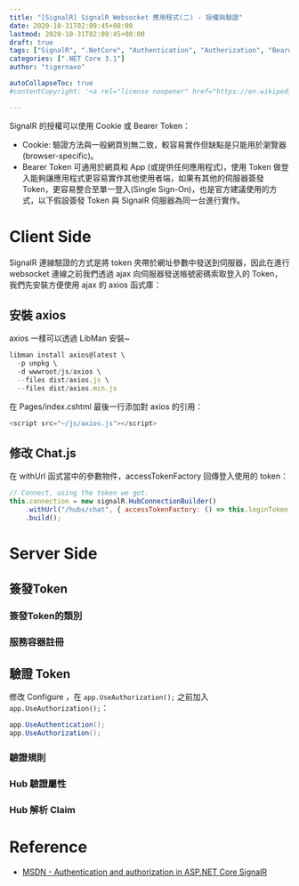 ```yaml
---
title: "[SignalR] SignalR Websocket 應用程式(二) - 授權與驗證"
date: 2020-10-31T02:09:45+08:00
lastmod: 2020-10-31T02:09:45+08:00
draft: true
tags: ["SignalR", ".NetCore", "Authentication", "Autherization", "Bearor Token"]
categories: [".NET Core 3.1"]
author: "tigernaxo"

autoCollapseToc: true
#contentCopyright: '<a rel="license noopener" href="https://en.wikipedia.org/wiki/Wikipedia:Text_of_Creative_Commons_Attribution-ShareAlike_3.0_Unported_License" target="_blank">Creative Commons Attribution-ShareAlike License</a>'

---
```


SignalR 的授權可以使用 Cookie 或 Bearer Token：
- Cookie: 驗證方法與一般網頁別無二致，較容易實作但缺點是只能用於瀏覽器(browser-specific)。
- Bearer Token 可通用於網頁和 App (或提供任何應用程式)，使用 Token 做登入能夠讓應用程式更容易實作其他使用者端，如果有其他的伺服器簽發 Token，更容易整合至單一登入(Single Sign-On)，也是官方建議使用的方式，以下假設簽發 Token 與 SignalR 伺服器為同一台進行實作。

# Client Side
SignalR 連線驗證的方式是將 token 夾帶於網址參數中發送到伺服器，因此在進行 websocket 連線之前我們透過 ajax 向伺服器發送帳號密碼索取登入的 Token，我們先安裝方便使用 ajax 的 axios 函式庫：
## 安裝 axios
axios 一樣可以透過 LibMan 安裝~
```js
libman install axios@latest \
  -p unpkg \
  -d wwwroot/js/axios \
  --files dist/axios.js \
  --files dist/axios.min.js
```
在 Pages/index.cshtml 最後一行添加對 axios 的引用：
```js
<script src="~/js/axios.js"></script>
```
## 修改 Chat.js
在 withUrl 函式當中的參數物件，accessTokenFactory 回傳登入使用的 token：
```js
// Connect, using the token we got.
this.connection = new signalR.HubConnectionBuilder()
    .withUrl("/hubs/chat", { accessTokenFactory: () => this.loginToken })
    .build();
```

# Server Side
## 簽發Token
### 簽發Token的類別
### 服務容器註冊
###
## 驗證 Token
修改 Configure ，在 ` app.UseAuthorization(); ` 之前加入 ` app.UseAuthorization(); `：
```cs
app.UseAuthentication();
app.UseAuthorization();
```
### 驗證規則
### Hub 驗證屬性
### Hub 解析 Claim

# Reference
- [MSDN - Authentication and authorization in ASP.NET Core SignalR](https://docs.microsoft.com/en-us/aspnet/core/signalr/authn-and-authz?view=aspnetcore-3.1)